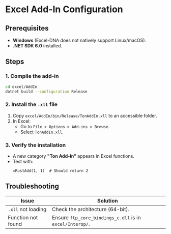 # Excel Add-In Configuration

## Prerequisites
- **Windows** (Excel-DNA does not natively support Linux/macOS).
- **.NET SDK 6.0** installed.

## Steps

### 1. Compile the add-in
```bash
cd excel/AddIn
dotnet build --configuration Release
```

### 2. Install the `.xll` file
1. Copy `excel/AddIn/bin/Release/TonAddIn.xll` to an accessible folder.
2. In Excel:
    - Go to `File > Options > Add-ins > Browse`.
    - Select `TonAddIn.xll`.

### 3. Verify the installation
- A new category **"Ton Add-In"** appears in Excel functions.
- Test with:
  ```excel
  =RustAdd(1, 1)  # Should return 2
  ```

## Troubleshooting
| Issue                     | Solution                                  |
|---------------------------|-------------------------------------------|
| `.xll` not loading        | Check the architecture (64-bit).          |
| Function not found        | Ensure `ftp_core_bindings_c.dll` is in `excel/Interop/`. |
```